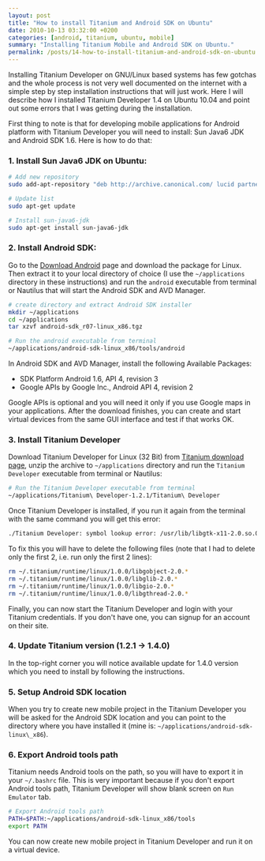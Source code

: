 ```yaml
---
layout: post
title: "How to install Titanium and Android SDK on Ubuntu"
date: 2010-10-13 03:32:00 +0200
categories: [android, titanium, ubuntu, mobile]
summary: "Installing Titanium Mobile and Android SDK on Ubuntu."
permalink: /posts/14-how-to-install-titanium-and-android-sdk-on-ubuntu
---
```


Installing Titanium Developer on GNU/Linux based systems has few gotchas and the whole process is not very well documented on the internet with a simple step by step installation instructions that will just work. Here I will describe how I installed Titanium Developer 1.4 on Ubuntu 10.04 and point out some errors that I was getting during the installation.

First thing to note is that for developing mobile applications for Android platform with Titanium Developer you will need to install: Sun Java6 JDK and Android SDK 1.6. Here is how to do that:

### 1. Install Sun Java6 JDK on Ubuntu:

```bash
# Add new repository
sudo add-apt-repository "deb http://archive.canonical.com/ lucid partner"

# Update list
sudo apt-get update

# Install sun-java6-jdk
sudo apt-get install sun-java6-jdk
```

### 2. Install Android SDK:

Go to the [Download Android](http://developer.android.com/sdk/index.html) page and download the package for Linux. Then extract it to your local directory of choice (I use the `~/applications` directory in these instructions) and run the `android` executable from terminal or Nautilus that will start the Android SDK and AVD Manager.

```bash
# create directory and extract Android SDK installer
mkdir ~/applications
cd ~/applications
tar xzvf android-sdk_r07-linux_x86.tgz

# Run the android executable from terminal
~/applications/android-sdk-linux_x86/tools/android
```

In Android SDK and AVD Manager, install the following Available Packages:

  - SDK Platform Android 1.6, API 4, revision 3
  - Google APIs by Google Inc., Android API 4, revision 2

Google APIs is optional and you will need it only if you use Google maps in your applications. After the download finishes, you can create and start virtual devices from the same GUI interface and test if that works OK.

### 3. Install Titanium Developer

Download Titanium Developer for Linux (32 Bit) from [Titanium download page](http://www.appcelerator.com/products/download/ "Titanium download page"), unzip the archive to `~/applications` directory and run the `Titanium Developer` executable from terminal or Nautilus:

```bash
# Run the Titanium Developer executable from terminal
~/applications/Titanium\ Developer-1.2.1/Titanium\ Developer
```

Once Titanium Developer is installed, if you run it again from the terminal with the same command you will get this error:

```bash
./Titanium Developer: symbol lookup error: /usr/lib/libgtk-x11-2.0.so.0: undefined symbol: g_malloc_n
```

To fix this you will have to delete the following files (note that I had to delete only the first 2, i.e. run only the first 2 lines):

```bash
rm ~/.titanium/runtime/linux/1.0.0/libgobject-2.0.*
rm ~/.titanium/runtime/linux/1.0.0/libglib-2.0.*
rm ~/.titanium/runtime/linux/1.0.0/libgio-2.0.*
rm ~/.titanium/runtime/linux/1.0.0/libgthread-2.0.*
```

Finally, you can now start the Titanium Developer and login with your Titanium credentials. If you don't have one, you can signup for an account on their site.

### 4. Update Titanium version (1.2.1 -> 1.4.0)

In the top-right corner you will notice available update for 1.4.0 version which you need to install by following the instructions.

### 5. Setup Android SDK location

When you try to create new mobile project in the Titanium Developer you will be asked for the Android SDK location and you can point to the directory where you have installed it (mine is: `~/applications/android-sdk-linux\_x86`).

### 6. Export Android tools path

Titanium needs Android tools on the path, so you will have to export it in your `~/.bashrc` file. This is very important because if you don't export Android tools path, Titanium Developer will show blank screen on `Run Emulator` tab.

```bash
# Export Android tools path
PATH=$PATH:~/applications/android-sdk-linux_x86/tools
export PATH
```

You can now create new mobile project in Titanium Developer and run it on a virtual device.
